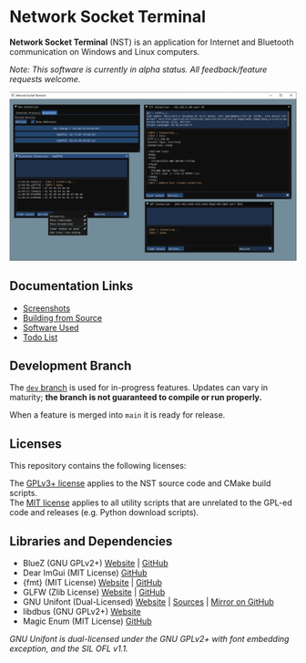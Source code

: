 # Network Socket Terminal

**Network Socket Terminal** (NST) is an application for Internet and Bluetooth communication on Windows and Linux computers.

*Note: This software is currently in alpha status. All feedback/feature requests welcome.*

![Screenshot](/docs/img/shot1.png)

## Documentation Links

- [Screenshots](/docs/SCREENSHOTS.md)
- [Building from Source](/docs/BUILDING.md)
- [Software Used](/docs/SOFTWARE.md)
- [Todo List](/docs/TODO.txt)

## Development Branch

The [`dev` branch](https://github.com/NSTerminal/terminal/tree/dev) is used for in-progress features. Updates can vary in maturity; **the branch is not guaranteed to compile or run properly.**

When a feature is merged into `main` it is ready for release.

## Licenses

This repository contains the following licenses:

The [GPLv3+ license](/COPYING) applies to the NST source code and CMake build scripts.\
The [MIT license](/docs/MIT_LICENSE.txt) applies to all utility scripts that are unrelated to the GPL-ed code and releases (e.g. Python download scripts).

## Libraries and Dependencies

- BlueZ (GNU GPLv2+) [Website](http://www.bluez.org/) | [GitHub](https://www.github.com/bluez/bluez)
- Dear ImGui (MIT License) [GitHub](https://www.github.com/ocornut/imgui)
- {fmt} (MIT License) [Website](https://fmt.dev/) | [GitHub](https://www.github.com/fmtlib/fmt)
- GLFW (Zlib License) [Website](https://www.glfw.org/) | [GitHub](https://www.github.com/glfw/glfw)
- GNU Unifont (Dual-Licensed) [Website](https://www.unifoundry.com/unifont) | [Sources](https://www.unifoundry.com/unifont/unifont-utilities.html) | [Mirror on GitHub](https://www.github.com/NSTerminal/unifont)
- libdbus (GNU GPLv2+) [Website](https://www.freedesktop.org/wiki/Software/dbus)
- Magic Enum (MIT License) [GitHub](https://github.com/Neargye/magic_enum)

*GNU Unifont is dual-licensed under the GNU GPLv2+ with font embedding exception, and the SIL OFL v1.1.*
